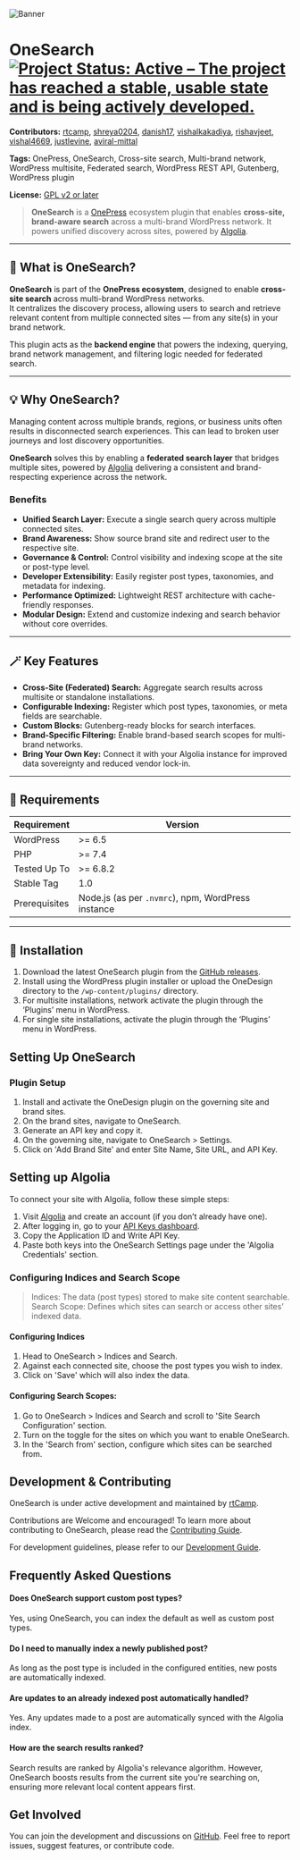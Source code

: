 ![Banner](https://rtcamp.com/wp-content/uploads/sites/2/2024/09/OneSearch-Banner.png)
# OneSearch [![Project Status: Active – The project has reached a stable, usable state and is being actively developed.](https://www.repostatus.org/badges/latest/active.svg)](https://www.repostatus.org/#active)

**Contributors:** [rtcamp](https://profiles.wordpress.org/rtcamp), [shreya0204](https://github.com/shreya0204), [danish17](https://github.com/danish17), [vishalkakadiya](https://github.com/vishalkakadiya), [rishavjeet](https://github.com/rishavjeet), [vishal4669](https://github.com/vishal4669), [justlevine](https://github.com/justlevine), [aviral-mittal](https://github.com/aviral-mittal)

**Tags:** OnePress, OneSearch, Cross-site search, Multi-brand network, WordPress multisite, Federated search, WordPress REST API, Gutenberg, WordPress plugin

**License:** [GPL v2 or later](http://www.gnu.org/licenses/gpl-2.0.html)

> **OneSearch** is a [OnePress](https://rtcamp.com/onepress/) ecosystem plugin that enables **cross-site, brand-aware search** across a multi-brand WordPress network. It powers unified discovery across sites, powered by [Algolia](https://algolia.com/).

---

## 🧠 What is OneSearch?

**OneSearch** is part of the **OnePress ecosystem**, designed to enable **cross-site search** across multi-brand WordPress networks.  
It centralizes the discovery process, allowing users to search and retrieve relevant content from multiple connected sites — from any site(s) in your brand network.

This plugin acts as the **backend engine** that powers the indexing, querying, brand network management, and filtering logic needed for federated search.  

---

## 💡 Why OneSearch?

Managing content across multiple brands, regions, or business units often results in disconnected search experiences. This can lead to broken user journeys and lost discovery opportunities.

**OneSearch** solves this by enabling a **federated search layer** that bridges multiple sites, powered by [Algolia](https://algolia.com/) delivering a consistent and brand-respecting experience across the network.

### Benefits
- **Unified Search Layer:** Execute a single search query across multiple connected sites.
- **Brand Awareness:** Show source brand site and redirect user to the respective site.
- **Governance & Control:** Control visibility and indexing scope at the site or post-type level.
- **Developer Extensibility:** Easily register post types, taxonomies, and metadata for indexing.
- **Performance Optimized:** Lightweight REST architecture with cache-friendly responses.
- **Modular Design:** Extend and customize indexing and search behavior without core overrides.

---

## 🪄 Key Features

- **Cross-Site (Federated) Search:** Aggregate search results across multisite or standalone installations.  
- **Configurable Indexing:** Register which post types, taxonomies, or meta fields are searchable.  
- **Custom Blocks:** Gutenberg-ready blocks for search interfaces.  
- **Brand-Specific Filtering:** Enable brand-based search scopes for multi-brand networks.
- **Bring Your Own Key:**  Connect it with your Algolia instance for improved data sovereignty and reduced vendor lock-in.

---

## 🧾 Requirements

| Requirement   | Version |
|---------------|----------|
| WordPress     | >= 6.5 |
| PHP           | >= 7.4 |
| Tested Up To  | >= 6.8.2 |
| Stable Tag    | 1.0 |
| Prerequisites | Node.js (as per `.nvmrc`), npm, WordPress instance|

---

## 🧰 Installation
1. Download the latest OneSearch plugin from the [GitHub releases](https://github.com/rtCamp/OneDesign/releases).
2. Install using the WordPress plugin installer or upload the OneDesign directory to the `/wp-content/plugins/` directory.
3. For multisite installations, network activate the plugin through the ‘Plugins’ menu in WordPress.
4. For single site installations, activate the plugin through the ‘Plugins’ menu in WordPress.

## Setting Up OneSearch 
### Plugin Setup
1. Install and activate the OneDesign plugin on the governing site and brand sites.
2. On the brand sites, navigate to OneSearch.
3. Generate an API key and copy it.
4. On the governing site, navigate to OneSearch > Settings.
5. Click on 'Add Brand Site' and enter Site Name, Site URL, and API Key.

## Setting up Algolia
To connect your site with Algolia, follow these simple steps:
1. Visit [Algolia](https://www.algolia.com/) and create an account (if you don’t already have one).
2. After logging in, go to your [API Keys dashboard](https://dashboard.algolia.com/account/api-keys).
3. Copy the Application ID and Write API Key.
4. Paste both keys into the OneSearch Settings page under the 'Algolia Credentials' section.

### Configuring Indices and Search Scope
> Indices: The data (post types) stored to make site content searchable.
> Search Scope: Defines which sites can search or access other sites’ indexed data.

#### Configuring Indices
1. Head to OneSearch > Indices and Search.
2. Against each connected site, choose the post types you wish to index.
3. Click on 'Save' which will also index the data.

#### Configuring Search Scopes:
1. Go to OneSearch > Indices and Search and scroll to 'Site Search Configuration' section.
2. Turn on the toggle for the sites on which you want to enable OneSearch.
3. In the 'Search from' section, configure which sites can be searched from.

## Development & Contributing
OneSearch is under active development and maintained by [rtCamp](https://rtcamp.com).

Contributions are Welcome and encouraged! To learn more about contributing to OneSearch, please read the [Contributing Guide](https://github.com/rtCamp/OneSearch-internal/blob/main/docs/CONTRIBUTING.md).

For development guidelines, please refer to our [Development Guide](https://github.com/rtCamp/OneSearch-internal/blob/main/docs/DEVELOPMENT.md).

## Frequently Asked Questions
#### Does OneSearch support custom post types?
Yes, using OneSearch, you can index the default as well as custom post types.

#### Do I need to manually index a newly published post?
As long as the post type is included in the configured entities, new posts are automatically indexed.

#### Are updates to an already indexed post automatically handled?
Yes. Any updates made to a post are automatically synced with the Algolia index.

#### How are the search results ranked?
Search results are ranked by Algolia's relevance algorithm. However, OneSearch boosts results from the current site you're searching on, ensuring more relevant local content appears first.

## Get Involved
You can join the development and discussions on [GitHub](https://github.com/rtCamp/OneSearch). Feel free to report issues, suggest features, or contribute code.
